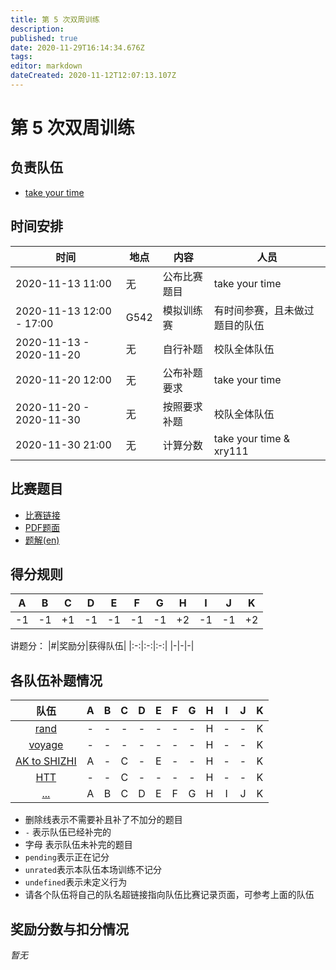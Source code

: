 ```yaml
---
title: 第 5 次双周训练
description: 
published: true
date: 2020-11-29T16:14:34.676Z
tags: 
editor: markdown
dateCreated: 2020-11-12T12:07:13.107Z
---
```


# 第 5 次双周训练

## 负责队伍

* [take your time](/team/take-your-time)

## 时间安排

| 时间 | 地点  | 内容 | 人员 |
|---|---|---|---|
| 2020-11-13 11:00 | 无 | 公布比赛题目 | take your time |
| 2020-11-13 12:00 - 17:00 | G542 | 模拟训练赛 | 有时间参赛，且未做过题目的队伍 |
| 2020-11-13 - 2020-11-20 | 无 | 自行补题 | 校队全体队伍 |
| 2020-11-20 12:00 | 无 | 公布补题要求 | take your time |
| 2020-11-20 - 2020-11-30 | 无 | 按照要求补题 | 校队全体队伍 |
| 2020-11-30 21:00 | 无 | 计算分数 | take your time & xry111 |

## 比赛题目

* [比赛链接](https://codeforces.com/group/2l2uaz0vCx/contest/102392)
* [PDF题面](https://codeforces.com/group/2l2uaz0vCx/contest/102392/attachments/download/9633/statements-seerc-2019.pdf)
* [题解(en)](http://acm.ro/prob/seerc-2019-editorial.pdf)

## 得分规则
|A|B|C|D|E|F|G|H|I|J|K|
|:-:|:-:|:-:|:-:|:-:|:-:|:-:|:-:|:-:|:-:|:-:|
|-1|-1|+1|-1|-1|-1|-1|+2|-1|-1|+2|

讲题分：
|#|奖励分|获得队伍|
|:-:|:-:|:-:|
|-|-|-|

## 各队伍补题情况
|队伍|A|B|C|D|E|F|G|H|I|J|K|
|:-:|:-:|:-:|:-:|:-:|:-:|:-:|:-:|:-:|:-:|:-:|:-:|
|[rand](/team/rand/trainings/GYM-102391)|-|-|-|-|-|-|-|H|-|-|K|
|[voyage](/team/voyage/gym102392)|-|-|-|-|-|-|-|H|-|-|K|
|[AK to SHIZHI](/team/AK-to-SHIZHI/5)|A|-|C|-|E|-|-|H|-|-|K|
|[HTT](/team/HTT/第五次双周训练_SEERC)|-|-|C|-|-|-|-|H|-|-|K|
|[...](/team/)|A|B|C|D|E|F|G|H|I|J|K|

* 删除线表示不需要补且补了不加分的题目
* `-` 表示队伍已经补完的
* 字母 表示队伍未补完的题目
* `pending`表示正在记分
* `unrated`表示本队伍本场训练不记分
* `undefined`表示未定义行为
* 请各个队伍将自己的队名超链接指向队伍比赛记录页面，可参考上面的队伍

## 奖励分数与扣分情况

*暂无*